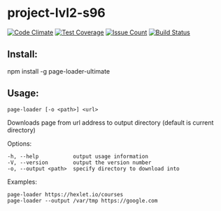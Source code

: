 # project-lvl2-s96

[![Code Climate](https://codeclimate.com/github/iskaldvind/project-lvl2-s96/badges/gpa.svg)](https://codeclimate.com/github/iskaldvind/project-lvl2-s96)
[![Test Coverage](https://codeclimate.com/github/iskaldvind/project-lvl2-s96/badges/coverage.svg)](https://codeclimate.com/github/iskaldvind/project-lvl2-s96/coverage)
[![Issue Count](https://codeclimate.com/github/iskaldvind/project-lvl2-s96/badges/issue_count.svg)](https://codeclimate.com/github/iskaldvind/project-lvl2-s96)
[![Build Status](https://travis-ci.org/iskaldvind/project-lvl2-s96.svg?branch=master)](https://travis-ci.org/iskaldvind/project-lvl2-s96) 

## Install:  
npm install -g page-loader-ultimate

## Usage:
```
page-loader [-o <path>] <url>
```
Downloads page from url address to output directory (default is current directory)

Options:

    -h, --help           output usage information
    -V, --version        output the version number
    -o, --output <path>  specify directory to download into
  
Examples:
  
    page-loader https://hexlet.io/courses
    page-loader --output /var/tmp https://google.com
